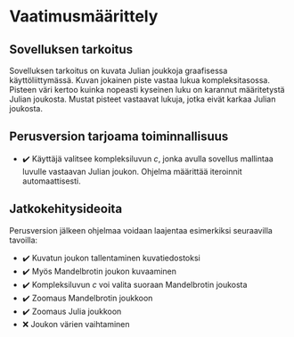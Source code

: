 # Vaatimusmäärittely
## Sovelluksen tarkoitus
Sovelluksen tarkoitus on kuvata Julian joukkoja graafisessa käyttöliittymässä. Kuvan jokainen piste vastaa lukua kompleksitasossa. Pisteen väri kertoo kuinka nopeasti kyseinen luku on karannut määritetystä Julian joukosta. Mustat pisteet vastaavat lukuja, jotka eivät karkaa Julian joukosta.
## Perusversion tarjoama toiminnallisuus
- :heavy_check_mark: Käyttäjä valitsee kompleksiluvun *c*, jonka avulla sovellus mallintaa luvulle vastaavan Julian joukon. Ohjelma määrittää iteroinnit automaattisesti.
## Jatkokehitysideoita
Perusversion jälkeen ohjelmaa voidaan laajentaa esimerkiksi seuraavilla tavoilla:
- :heavy_check_mark: Kuvatun joukon tallentaminen kuvatiedostoksi
- :heavy_check_mark: Myös Mandelbrotin joukon kuvaaminen
- :heavy_check_mark: Kompleksiluvun *c* voi valita suoraan Mandelbrotin joukosta
- :heavy_check_mark: Zoomaus Mandelbrotin joukkoon
- :heavy_check_mark: Zoomaus Julia joukkoon
- :x: Joukon värien vaihtaminen
